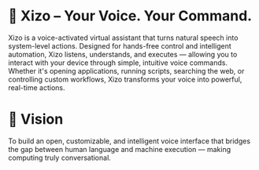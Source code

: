 # 🧠 Xizo – Your Voice. Your Command.
Xizo is a voice-activated virtual assistant that turns natural speech into system-level actions. Designed for hands-free control and intelligent automation, Xizo listens, understands, and executes — allowing you to interact with your device through simple, intuitive voice commands. Whether it's opening applications, running scripts, searching the web, or controlling custom workflows, Xizo transforms your voice into powerful, real-time actions.


# 🎯 Vision
To build an open, customizable, and intelligent voice interface that bridges the gap between human language and machine execution — making computing truly conversational.
